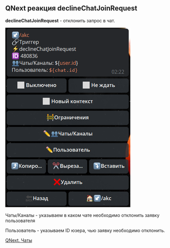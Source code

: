 ## QNext реакция declineChatJoinRequest

**declineChatJoinRequest** - отклонить запрос в чат.


![](./1.png)



Чаты/Каналы - указываем в каком чате необходимо отклонить заявку пользователя

Пользователь - указываем ID юзера, чью заявку необходимо отклонить.



[QNext. Чаты](/docs-test/_export/admin/chat-about)

